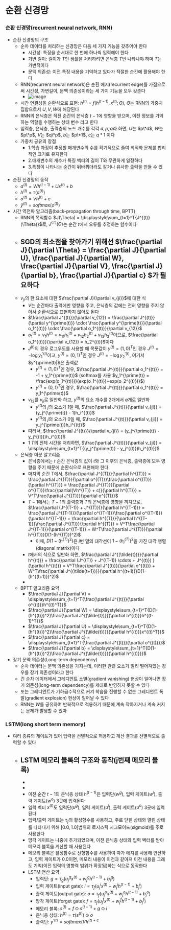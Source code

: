 # 순환 신경망

### 순환 신경망(recurrent neural network, RNN)
- 순환 신경망의 구조
  - 순차 데이터를 처리하는 신경망은 다음 세 가지 기능을 갖추어야 한다
    - 시간성: 특징을 순서대로 한 번에 하나씩 입력해야 한다
    - 가변 길이: 길이가 $T$인 샘플을 처리하려면 은닉층 $T$번 나타나야 하며 $T$는 가변적이다
    - 문맥 의존성: 이전 특징 내용을 기억하고 있다가 적절한 순간에 활용해야 한다
  - RNN(recurrent neural network)은 순환 에지(recurrent edge)를 가짐으로써 시간성, 가변길이, 문맥 의존성이라는 세 가지 기능을 모두 갖춘다
    - ![image](https://github.com/kimho1wq/TIL/assets/15611500/a352c0a5-dfe8-48fc-a06e-9c36988d820a)
  - 시간 연결성을 순환식으로 표현: $h^{(t)} = f(h^{(t-1)}, x^{(t)}; \Theta)$, $\Theta$는 RNN의 가중치집합으로서 $U, V, W$에 해당된다
  - RNN의 은닉층은 직전 순간의 은닉층 $t-1$에 영향을 받으며, 이전 정보를 기억하는 역할을 수행하는 상태 변수 라고 한다
  - 입력층, 은닉층, 출력층의 노드 개수를 각각 $d, p, q$라 하면, $U$는 $p\*d$, $W$는 $p\*p$, $V$는 $q\*p$, $b$는 $p\*1$, $c$는 $q*1$ 이다
  - 가중치 공유의 장점
    - 1.학습 과정이 추정할 매개변수의 수를 획기적으로 줄여 최적화 문제를 합리적인 크기로 유지한다
    - 2.매개변수의 개수가 특징 벡터의 길이 $T$와 무관하게 일정하다
    - 3.특징이 나타나는 순간이 뒤바뀌더라도 같거나 유사한 출력을 만들 수 있다
- 순환 신경망의 동작
  - $a^{(t)} = Wh^{(t-1)} + Ux^{(t)} + b$
  - $h^{(t)} = \tau(a^{(t)})$
  - $o^{(t)} = Vh^{(t)} + c$
  - $\hat{y}^{(t)} = softmax(o^{(t)})$
- 시간 역전파 알고리즘(back-propagation through time, BPTT)
  - RNN의 목적함수 $J(\Theta) = \displaystyle\sum_{t=1}^T{J^{(t)}(\Theta)}$로, $J^{(T)}(\Theta)$는 순간 $t$에서 오류를 추정하는 함수이다
  - SGD의 최소점을 찾아가기 위해선 $\frac{\partial J}{\partial \Theta} = \frac{\partial J}{\partial U}, \frac{\partial J}{\partial W}, \frac{\partial J}{\partial V}, \frac{\partial J}{\partial b}, \frac{\partial J}{\partial c} $가 필요하다
    - 
  - $v_{ji}$의 한 요소에 대한 $\frac{\partial J}{\partial v_{ji}}$에 대한 식
    - $V$는 순간마다 출력에만 영향을 주고, 은닉층의 값에는 전혀 영향을 주지 않아서 순환식으로 표현하지 않아도 된다
    - $\frac{\partial J^{(t)}}{\partial v_{12}} = \frac{\partial J^{(t)}}{\partial y^{\prime(t)}} \cdot \frac{\partial y^{\prime(t)}}{\partial o_1^{(t)}} \cdot \frac{\partial o_1^{(t)}}{\partial v_{12}}$
    - $o_1^{(t)} = v_1h^{(t)} = v_{11}h_1^{(t)} + v_{12}h_2^{(t)} + v_{13}h_3^{(t)}$이므로, $\frac{\partial o_1^{(t)}}{\partial v_{12}} = h_2^{(t)}$이다
    - $J^{(t)}$의 경우 로그우도를 사용할 때 목푯값이 $y^{(t)} = (1,0)^T$인 경우 $J^{(t)} = -\log{y_1^{\prime (t)}}$이고, $y^{(t)} = (0,1)^T$인 경우 $J^{(t)} = -\log{y_2^{\prime (t)}}$, 여기서 $y^{\prime(t)|$은 출력값 
      - $y^{(t)} = (1,0)^T$인 경우, $\frac{\partial J^{(t)}}{\partial o_1^{(t)}} = -1 + y_1^{\prime(t)}$ (softmax를 사용 $y_1^{\prime(t)} = \frac{exp(o_1^{(t)})}{exp(o_1^{(t)})+exp(o_2^{(t)})}$)
      - $y^{(t)} = (0,1)^T$인 경우, $\frac{\partial J^{(t)}}{\partial o_1^{(t)}} = y_1^{\prime(t)}$
    - $v_{12}$를 $v_{ji}$로 일반화 하고, $y^{(t)}$의 요소 개수를 2개에서 $q$개로 일반화
      - $y^{(t)}$의 $j$의 요소가 1일 때, $\frac{\partial J^{(t)}}{\partial v_{ji}} = (y_j^{\prime(t)} - 1)h_i^{(t)}$
      - $y^{(t)}$의 $j$의 요소가 0일 때, $\frac{\partial J^{(t)}}{\partial v_{ji}} = y_j^{\prime(t)}h_i^{(t)}$
    - 따라서, $\frac{\partial J^{(t)}}{\partial v_{ji}} = (y_j^{\prime(t)} - y_j^{(t)})h_i^{(t)}$
    - $1~T$의 전체 시간을 처리하면, $\frac{\partial J^{(t)}}{\partial v_{ji}} = \displaystyle\sum_{t=1}^T{(y_j^{\prime(t)} - y_j^{(t)})h_i^{(t)}}$
  - 은닉층 미분 알고리즘
    - 은닉층에서는 $t$ 순간 은닉층의 값이 $t$와 그 이후의 은닉층, 출력층에 모두 영향을 주기 때문에 순환식으로 표현해야 한다
    - 마지막 순간 T에서, $\frac{\partial J^{(T)}}{\partial h^{(T)}} = \frac{\partial J^{(T)}}{\partial o^{(T)}}\frac{\partial o^{(T)}}{\partial h^{(T)}} = \frac{\partial J^{(T)}}{\partial o^{(T)}}\frac{\partial(Vh^{(T)} + c)}{\partial h^{(T)}} = V^T\frac{\partial J^{(T)}}{\partial o^{(T)}}$
    - $T-1$에서는 $T-1$의 출력층과 $T$의 은닉층에 영향을 끼치므로, $\frac{\partial (J^{(T-1)} + J^{(T)})}{\partial h^{(T-1)}} = \frac{\partial J^{(T-1)}}{\partial o^{(T-1)}}\frac{\partial o^{(T-1)}}{\partial h^{(T-1)}} + \frac{\partial h^{(T)}}{\partial h^{(T-1)}}\frac{\partial J^{(T)}}{\partial h^{(T)}} = V^T\frac{\partial J^{(T-1)}}{\partial o^{(T-1)}} + W^T\frac{\partial J^{(T)}}{\partial h^{(T)}}D(1-(h^{(T)})^2)$
      - 이때, $D(1-(h^{(T)})^2)$은 $i$번 열의 대각선이 $1-(h_i^{(T)})^2$을 가진 대각 행렬(diagonal matrix)이다
    - $t$에서의 식으로 일반화 하면, $\frac{\partial J^{(\tilde{t})}}{\partial h^{(t)}} = \frac{\partial (J^{(T)} + J^{(T-1)} \cdots + J^{(t)}) }{\partial h^{(t)}} = V^T\frac{\partial J^{(t)}}{\partial o^{(t)}} + W^T\frac{\partial J^{(\tilde{t+1})}}{\partial h^{(t+1)}}D(1-(h^{(t+1)})^2)$
    - 
  - BPTT 알고리즘 요약
    - $\frac{\partial J}{\partial V} = \displaystyle\sum_{t=1}^T{\frac{\partial J^{(t)}}{\partial o^{(t)}}h^{(t)^T}}$
    - $\frac{\partial J}{\partial W} = \displaystyle\sum_{t=1}^T{D(1-(h^{(t)})^2)\frac{\partial J^{(\tilde{t})}}{\partial h^{(t)}}h^{(t-1)^T}}$
    - $\frac{\partial J}{\partial U} = \displaystyle\sum_{t=1}^T{D(1-(h^{(t)})^2)\frac{\partial J^{(\tilde{t})}}{\partial h^{(t)}}x^{(t)^T}}$
    - $\frac{\partial J}{\partial c} = \displaystyle\sum_{t=1}^T{\frac{\partial J^{(t)}}{\partial o^{(t)}}}$
    - $\frac{\partial J}{\partial b} = \displaystyle\sum_{t=1}^T{D(1-(h^{(t)})^2)\frac{\partial J^{(\tilde{t})}}{\partial h^{(t)}}}$
- 장기 문맥 의존성(Long-term dependency)
  - 순차 데이터는 문맥 의존성을 가지는데, 이러한 관련 요소가 멀리 떨어져있는 경우를 장기 의존성이라고 한다
  - 긴 순차 데이터에서 그레디언트 소멸(gradient vanishing) 현상이 일어나면 장기 의존성(long-term dependency)를 제대로 반영하지 못할 수 있다
  - 또는 그레디언트가 기하급수적으로 커겨 학습을 진행할 수 없는 그레디언트 폭발(gradient explosion) 현상이 일어날 수 있다
  - RNN는 $W$를 공유하여 반복적으로 적용하기 때문에 계속 작아지거나 계속 커지는 문제가 발생할 수 있따 

### LSTM(long short term memory)
- 여러 종류의 게이트가 있어 입력을 선별적으로 허용하고 계산 결과를 선별적으로 출력할 수 있다
  - LSTM 메모리 블록의 구조와 동작(j번째 메모리 블록)
    - 
    -
    - 
    - 이전 순간 $t-1$의 은닉층 상태 $h^{(t-1)}$은 입력단($w^g$), 입력 게이트($w^i$), 출력 게이트($w^o$) 3곳에 입력된다
    - 입력 벡터 $x^{(t)}$도 입력단($u^g$), 입력 게이트($u^i$), 출력 게이트($u^o$) 3곳에 입력된다
    - 입력/출력 게이트는 $\tau_f$의 활성함수를 사용하고, 주로 닫힌 상태와 열린 상태를 나타내기 위해 $[0.0, 1.0]$범위의 로지스틱 시그모이드(sigmoid)를 주로 사용한다
    - 망각 게이트는 나중에 추가되었으며, 이전 은닉층 상태와 입력 벡터를 받아 메모리 블록을 계산할 때 사용된다
    - 메모리 블록은 활성함수로 선형함수를 사용하여 자가 에지를 사용해 연산하고, 입력 게이트가 $0.0$이면, 메모리 내용이 이전과 같아져 이전 내용을 그래도 기억(이전 입력의 영향력 범위가 확장됨)하는 식으로 동작한다
    - LSTM 연산 요약
      - 입력단: $g = \tau_g(u_j^g x^{(t)} + w_j^g h^{(t-1)} + b_j^g)$
      - 입력 게이트(input gate): $i = \tau_f(u_j^i x^{(t)} + w_j^i h^{(t-1)} + b_j^i)$
      - 출력 게이트(output gate): $o = \tau_f(u_j^o x^{(t)} + w_j^o h^{(t-1)} + b_j^o)$
      - 망각 게이트(forget gate): $f = \tau_f(u_j^f x^{(t)}+ w_j^f h^{(t-1)} + b_j^f)$
      - 메모리 블록: $s^{(t)} = f \odot s^{(t-1)} + g \odot i$
      - 은닉층 상태: $h^{(t)} = \tau(s^{(t)}) \odot o$
      - 출력단: $y^{\prime(t)} = softmax(Vh^{(t) + c}$




















